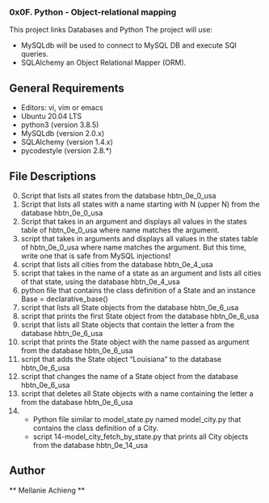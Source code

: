 ### 0x0F. Python - Object-relational mapping
This project links Databases and Python
The project will use:
- MySQLdb will be used to connect to MySQL DB and execute SQl queries.
- SQLAlchemy an Object Relational Mapper (ORM).

## General Requirements
- Editors: vi, vim or emacs
- Ubuntu 20.04 LTS 
- python3 (version 3.8.5)
- MySQLdb (version 2.0.x)
- SQLAlchemy (version 1.4.x)
- pycodestyle (version 2.8.*)

## File Descriptions
0. Script that lists all states from the database hbtn_0e_0_usa
1. Script that lists all states with a name starting with N (upper N) from the database hbtn_0e_0_usa
2. Script that takes in an argument and displays all values in the states table of hbtn_0e_0_usa where name matches the argument.
3. script that takes in arguments and displays all values in the states table of hbtn_0e_0_usa where name matches the argument. But this time, write one that is safe from MySQL injections!
4. script that lists all cities from the database hbtn_0e_4_usa
5. script that takes in the name of a state as an argument and lists all cities of that state, using the database hbtn_0e_4_usa
6. python file that contains the class definition of a State and an instance Base = declarative_base()
7. script that lists all State objects from the database hbtn_0e_6_usa
8. script that prints the first State object from the database hbtn_0e_6_usa
9. script that lists all State objects that contain the letter a from the database hbtn_0e_6_usa
10. script that prints the State object with the name passed as argument from the database hbtn_0e_6_usa
11. script that adds the State object “Louisiana” to the database hbtn_0e_6_usa
12. script that changes the name of a State object from the database hbtn_0e_6_usa
13. script that deletes all State objects with a name containing the letter a from the database hbtn_0e_6_usa
14. - Python file similar to model_state.py named model_city.py that contains the class definition of a City.
    - script 14-model_city_fetch_by_state.py that prints all City objects from the database hbtn_0e_14_usa

## Author

** Mellanie Achieng **
